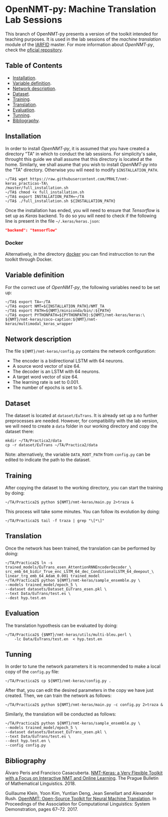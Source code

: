 # OpenNMT-py: Machine Translation Lab Sessions
This branch of OpenNMT-py presents a version of the toolkit intended for teaching purposes. It is  used in the lab sessions of the *machine translation* module of the [IARFID](http://www.upv.es/titulaciones/MUIARFID/) master. For more information about *OpenNMT-py*, check the [oficial repository](https://github.com/OpenNMT/OpenNMT-py).

## Table of Contents
* [Installation](#installation).
* [Variable definition](#variable-definition).
* [Network description](#network-description).
* [Dataset](#dataset).
* [Training](#training).
* [Translation](#translation).
* [Evaluation](#evaluation).
* [Tunning](#tunning).
* [Bibliography](#bibliography).


## Installation
In order to install *OpenNMT-py*, it is assumed that you have created a directory "TA" in which to conduct the lab sessions. For simplicity's sake, throught this guide we shall assume that this directory is located at the home. Similarly, we shall asume that you wish to install *OpenNMT-py* into the "TA" directory. Otherwise you will need to modify `$INSTALLATION_PATH`.

  ```console
~/TA$ wget https://raw.githubusercontent.com/PRHLT/nmt-keras_practicas-TA\
/master/full_installation.sh
~/TA$ chmod +x full_installation.sh
~/TA$ export INSTALLATION_PATH=~/TA
~/TA$ ./full_installation.sh ${INSTALLATION_PATH}
  ```

Once the installation has ended, you will need to ensure that *Tensorflow* is set up as *Keras* backend. To do so you will need to check if the following line is present in the file `~/.keras/keras.json`:

```json
"backend": "tensorflow"
```

### Docker
Alternatively, in the directory [docker](docker/English.md) you can find instrucction to run the toolkit through Docker.

## Variable definition
For the correct use of *OpenNMT-py*, the following variables need to be set up:

```console
~/TA$ export TA=~/TA
~/TA$ export NMT=${INSTALLATION_PATH}/NMT_TA
~/TA$ export PATH=${NMT}/miniconda/bin/:${PATH}
~/TA$ export PYTHONPATH=${PYTHONPATH}:${NMT}/nmt-keras/keras:\
${NMT}/nmt-keras/coco-caption:${NMT}/nmt-keras/multimodal_keras_wrapper
```

## Network description
The file `${NMT}/nmt-keras/config.py` contains the network configuration:

* The encoder is a bidirectional LSTM with 64 neurons.
* A source word vector of size 64.
* The decoder is an LSTM with 64 neurons.
* A target word vector of size 64.
* The learning rate is set to 0.001.
* The number of epochs is set to 5.

## Dataset
The dataset is located at `dataset/EuTrans`. It is already set up a no further preprocesses are needed. However, for compatibility with the lab version, we will need to create a `data` folder in our working directory and copy the dataset there:

```
mkdir ~/TA/Practica2/data
cp -r dataset/EuTrans ~/TA/Practica2/data
```

Note: alternatively, the variable `DATA_ROOT_PATH` from `config.py` can be edited to indicate the path to the dataset.

## Training
After copying the dataset to the working directory, you can start the training by doing:

```console
~/TA/Practica2$ python ${NMT}/nmt-keras/main.py 2>traza &
```

This process will take some minutes. You can follow its evolution by doing:

```console
~/TA/Practica2$ tail -f traza | grep "\[*\]"
```

## Translation
Once the network has been trained, the translation can be performed by doing:

```console
~/TA/Practica2$ ln -s trained_models/EuTrans_esen_AttentionRNNEncoderDecoder_\
src_emb_64_bidir_True_enc_LSTM_64_dec_ConditionalLSTM_64_deepout_\
linear_trg_emb_64_Adam_0.001 trained_model
~/TA/Practica2$ python ${NMT}/nmt-keras/sample_ensemble.py \
--models trained_model/epoch_5 \
--dataset datasets/Dataset_EuTrans_esen.pkl \
--text Data/EuTrans/test.es \
--dest hyp.test.en
```

## Evaluation
The translation hypothesis can be evaluated by doing:

```console
~/TA/Practica2$ {$NMT}/nmt-keras/utils/multi-bleu.perl \
	-lc Data/EuTrans/test.en  < hyp.test.en
```

## Tunning
In order to tune the network parameters it is recommended to make a local copy of the `config.py` file:

```console
~/TA/Practica2$ cp ${NMT}/nmt-keras/config.py .
```

After that, you can edit the desired parameters in the copy we have just created. Then, we can train the network as follows:

```console
~/TA/Practica2$ python ${NMT}/nmt-keras/main.py -c config.py 2>traza &
```

Similarly, the translation will be conducted as follows:

```console
~/TA/Practica2$ python ${NMT}/nmt-keras/sample_ensemble.py \
--models trained_model/epoch_5 \
--dataset datasets/Dataset_EuTrans_esen.pkl \
--text Data/EuTrans/test.es \
--dest hyp.test.en \
--config config.py
```

## Bibliography
Álvaro Peris and Francisco Casacuberta. [NMT-Keras: a Very Flexible Toolkit with
a Focus on Interactive NMT and Online Learning](https://ufal.mff.cuni.cz/pbml/111/art-peris-casacuberta.pdf). The Prague Bulletin of Mathematical Linguistics. 2018.

Guillaume Klein, Yoon Kim, Yuntian Deng, Jean Senellart and Alexander Rush. [OpenNMT: Open-Source Toolkit for Neural Machine Translation](https://www.aclweb.org/anthology/P17-4012). In Proceedings of the Association for Computational Linguistics: System Demonstration, pages 67–72. 2017.
